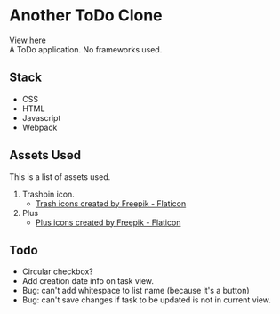 # Another ToDo Clone

[View here](https://thandora.github.io/todo-vanilla/)  
A ToDo application. No frameworks used.

## Stack

- CSS
- HTML
- Javascript
- Webpack

## Assets Used

This is a list of assets used.

1. Trashbin icon.
   - [Trash icons created by Freepik - Flaticon](https://www.flaticon.com/free-icons/trash)
2. Plus
   - [Plus icons created by Freepik - Flaticon](https://www.flaticon.com/free-icons/plus)

## Todo

- Circular checkbox?
- Add creation date info on task view.
- Bug: can't add whitespace to list name (because it's a button)
- Bug: can't save changes if task to be updated is not in current view.
